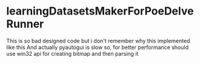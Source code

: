 # learningDatasetsMakerForPoeDelveRunner

This is so bad designed code but i don't remember why this implemented like this
And actually pyautogui is slow so, for better performance should use win32 api for creating bitmap and then parsing it
